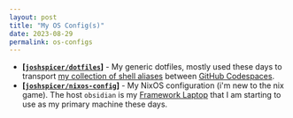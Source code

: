 ```yaml
---
layout: post
title: "My OS Config(s)"
date: 2023-08-29
permalink: os-configs
---
```

<!-- ![1.png]({{site.url}}/assets/resources-os-configs/1.png) -->

- [**[`joshspicer/dotfiles`]**](https://github.com/joshspicer/dotfiles) - My generic dotfiles, mostly used these days to transport [my collection of shell aliases](https://github.com/joshspicer/dotfiles/blob/master/.bash_aliases) between [GitHub Codespaces](https://docs.github.com/en/codespaces/customizing-your-codespace/personalizing-github-codespaces-for-your-account#dotfiles). 
- [**[`joshspicer/nixos-config`]**](https://github.com/joshspicer/nixos-config) - My NixOS configuration (i'm new to the nix game). The host `obsidian` is my [Framework Laptop](https://frame.work/) that I am starting to use as my primary machine these days.